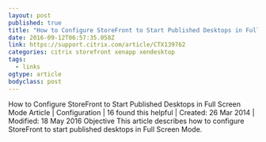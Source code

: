 ```yaml
---
layout: post 
published: true 
title: "How to Configure StoreFront to Start Published Desktops in Full Screen Mode" 
date: 2016-09-12T06:57:35.058Z 
link: https://support.citrix.com/article/CTX139762 
categories: citrix storefront xenapp xendesktop
tags: 
  - links
ogtype: article 
bodyclass: post 
---
```

How to Configure StoreFront to Start Published Desktops in Full Screen Mode
Article | Configuration | 16 found this helpful  | Created: 26 Mar 2014 | Modified: 18 May 2016
Objective
This article describes how to configure StoreFront to start published desktops in Full Screen Mode.
